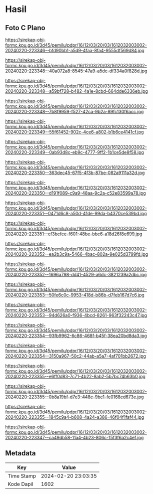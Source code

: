 # Hasil

## Foto C Plano

https://sirekap-obj-formc.kpu.go.id/3d45/pemilu/pdpr/16/12/03/20/03/1612032003002-20240220-223346--bfd90bb1-a5d9-4faa-8fa4-9555df569d84.jpg

https://sirekap-obj-formc.kpu.go.id/3d45/pemilu/pdpr/16/12/03/20/03/1612032003002-20240220-223348--40a072a8-8545-47a9-a5dc-df334a0f828d.jpg

https://sirekap-obj-formc.kpu.go.id/3d45/pemilu/pdpr/16/12/03/20/03/1612032003002-20240220-223348--a59bf728-b482-4a1e-8cbd-664dde6336eb.jpg

https://sirekap-obj-formc.kpu.go.id/3d45/pemilu/pdpr/16/12/03/20/03/1612032003002-20240220-223348--7b8f9959-f527-42ca-9b2a-89fc130f6acc.jpg

https://sirekap-obj-formc.kpu.go.id/3d45/pemilu/pdpr/16/12/03/20/03/1612032003002-20240220-223349--55f61452-902c-4ce6-a802-b1b6ce4141cf.jpg

https://sirekap-obj-formc.kpu.go.id/3d45/pemilu/pdpr/16/12/03/20/03/1612032003002-20240220-223349--0ab93d8c-eb9c-4777-9ff2-1b1ce5de8f58.jpg

https://sirekap-obj-formc.kpu.go.id/3d45/pemilu/pdpr/16/12/03/20/03/1612032003002-20240220-223350--363dec45-67f5-4f3b-87be-082a9111a32d.jpg

https://sirekap-obj-formc.kpu.go.id/3d45/pemilu/pdpr/16/12/03/20/03/1612032003002-20240220-223350--d191f089-c9a9-48aa-9c2a-c52e83599a78.jpg

https://sirekap-obj-formc.kpu.go.id/3d45/pemilu/pdpr/16/12/03/20/03/1612032003002-20240220-223351--0471d6c8-a50d-41de-99da-b4370ce539bd.jpg

https://sirekap-obj-formc.kpu.go.id/3d45/pemilu/pdpr/16/12/03/20/03/1612032003002-20240220-223351--cf3bcfce-f601-48be-bbc6-a18d26f8e699.jpg

https://sirekap-obj-formc.kpu.go.id/3d45/pemilu/pdpr/16/12/03/20/03/1612032003002-20240220-223352--ea2b3c9a-5466-4bac-802a-9e025d3799fd.jpg

https://sirekap-obj-formc.kpu.go.id/3d45/pemilu/pdpr/16/12/03/20/03/1612032003002-20240220-223352--1696a798-dd41-4529-a6dc-3821239a2dbc.jpg

https://sirekap-obj-formc.kpu.go.id/3d45/pemilu/pdpr/16/12/03/20/03/1612032003002-20240220-223353--50fe6c0c-9953-418d-b86b-d7feb167d7c6.jpg

https://sirekap-obj-formc.kpu.go.id/3d45/pemilu/pdpr/16/12/03/20/03/1612032003002-20240220-223353--94d626a0-f936-4bcd-8261-963f32243c47.jpg

https://sirekap-obj-formc.kpu.go.id/3d45/pemilu/pdpr/16/12/03/20/03/1612032003002-20240220-223354--93fb9962-6c86-468f-b45f-38ea20bd8da3.jpg

https://sirekap-obj-formc.kpu.go.id/3d45/pemilu/pdpr/16/12/03/20/03/1612032003002-20240220-223354--3150a967-50c2-44ab-a5a7-4af701bb2672.jpg

https://sirekap-obj-formc.kpu.go.id/3d45/pemilu/pdpr/16/12/03/20/03/1612032003002-20240220-223355--e6ff0d83-7c71-4b22-8ab2-5b7bc74b63b0.jpg

https://sirekap-obj-formc.kpu.go.id/3d45/pemilu/pdpr/16/12/03/20/03/1612032003002-20240220-223355--0b8a19bf-d7e3-448c-9bc1-fe0168cd673e.jpg

https://sirekap-obj-formc.kpu.go.id/3d45/pemilu/pdpr/16/12/03/20/03/1612032003002-20240220-223355--1845c9a4-b608-4a24-a386-46f04f1faf44.jpg

https://sirekap-obj-formc.kpu.go.id/3d45/pemilu/pdpr/16/12/03/20/03/1612032003002-20240220-223347--ca49db58-11a4-4b23-806c-15f3f6a2c4ef.jpg


## Metadata

| Key        | Value               |
| ---------- | ------------------- |
| Time Stamp | 2024-02-20 23:03:35 |
| Kode Dapil | 1602                |



